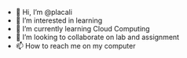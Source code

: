- 👋 Hi, I’m @placali
- 👀 I’m interested in learning
- 🌱 I’m currently learning Cloud Computing
- 💞️ I’m looking to collaborate on lab and assignment
- 📫 How to reach me on my computer

<!---
placali/placali is a ✨ special ✨ repository because its `README.md` (this file) appears on your GitHub profile.
You can click the Preview link to take a look at your changes.
--->
